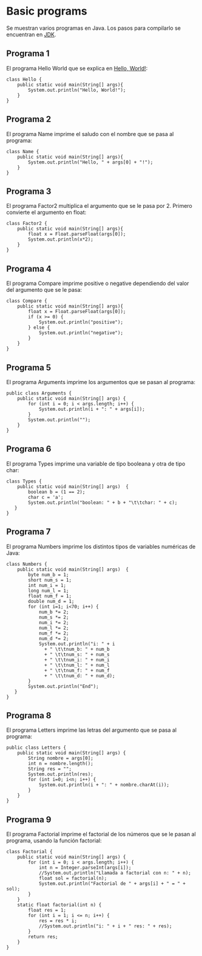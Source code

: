 # Basic programs

Se muestran varios programas en Java. Los pasos para compilarlo se encuentran en [JDK](JDK.md).

## Programa 1

El programa Hello World que se explica en [Hello, World!](Hello.md):
```
class Hello {
    public static void main(String[] args){
        System.out.println("Hello, World!");
    }
}
```

## Programa 2

El programa Name imprime el saludo con el nombre que se pasa al programa:
```
class Name {
    public static void main(String[] args){
        System.out.println("Hello, " + args[0] + "!");
    }
}
```

## Programa 3

El programa Factor2 multiplica el argumento que se le pasa por 2. Primero convierte el argumento en float:
```
class Factor2 {
    public static void main(String[] args){
        float x = Float.parseFloat(args[0]);
        System.out.println(x*2);
    }
}
```

## Programa 4

El programa Compare imprime positive o negative dependiendo del valor del argumento que se le pasa:
```
class Compare {
    public static void main(String[] args){
        float x = Float.parseFloat(args[0]);
        if (x >= 0) {
            System.out.println("positive");
        } else {
            System.out.println("negative");
        }
    }
}
```

## Programa 5

El programa Arguments imprime los argumentos que se pasan al programa:
```
public class Arguments {
    public static void main(String[] args) {
        for (int i = 0; i < args.length; i++) {
            System.out.println(i + ": " + args[i]);
        }
        System.out.println("");
    }
}
```

## Programa 6

El programa Types imprime una variable de tipo booleana y otra de tipo char:
```
class Types {
    public static void main(String[] args)  {
        boolean b = (1 == 2);
        char c = 'a';
        System.out.println("boolean: " + b + "\t\tchar: " + c); 
   }
}
```

## Programa 7

El programa Numbers imprime los distintos tipos de variables num&eacute;ricas de Java:
```
class Numbers {
    public static void main(String[] args)  {
        byte num_b = 1;
        short num_s = 1;
        int num_i = 1;
        long num_l = 1;
        float num_f = 1;
        double num_d = 1;
        for (int i=1; i<70; i++) {
            num_b *= 2;
            num_s *= 2;
            num_i *= 2;
            num_l *= 2;
            num_f *= 2;
            num_d *= 2;
            System.out.println("i: " + i 
              + " \t\tnum_b: " + num_b 
              + " \t\tnum_s: " + num_s 
              + " \t\tnum_i: " + num_i 
              + " \t\tnum_l: " + num_l
              + " \t\tnum_f: " + num_f
              + " \t\tnum_d: " + num_d);
        }
        System.out.println("End");
   }
}
```

## Programa 8

El programa Letters imprime las letras del argumento que se pasa al programa:
```
public class Letters {
    public static void main(String[] args) {
        String nombre = args[0];
        int n = nombre.length();
        String res = "";
        System.out.println(res);
        for (int i=0; i<n; i++) {
            System.out.println(i + ": " + nombre.charAt(i));
        }
    }
}
```

## Programa 9

El programa Factorial imprime el factorial de los números que se le pasan al programa, usando la función factorial:
```
class Factorial {
    public static void main(String[] args) {
        for (int i = 0; i < args.length; i++) {
            int n = Integer.parseInt(args[i]);
            //System.out.println("Llamada a factorial con n: " + n);
            float sol = factorial(n);
            System.out.println("Factorial de " + args[i] + " = " + sol);
        }
    }
    static float factorial(int n) {
        float res = 1;
        for (int i = 1; i <= n; i++) {
            res = res * i;
            //System.out.println("i: " + i + " res: " + res);
        }
        return res;
    }
}
```
